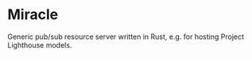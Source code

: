# Miracle

Generic pub/sub resource server written in Rust, e.g. for hosting Project Lighthouse models.
